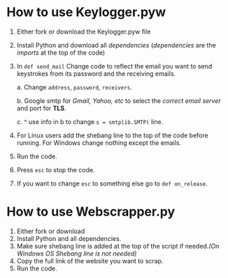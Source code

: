 # How to use Keylogger.pyw

1. Either fork or download the Keylogger.pyw file
2. Install Python and download all *dependencies* (*dependencies* are the *imports* at the top of the code) 
3. In ```def send_mail``` Change code to reflect the email you want to send keystrokes from its password and the receiving emails. 

   a. Change ```address```, ```password```, ```receivers```.
   
   b. Google smtp for *Gmail, Yahoo, etc* to select the *correct email server* and port for **TLS**. 
   
   c. ^ use info in b to change `s = smtplib.SMTP(` line.
4. For Linux users add the shebang line to the top of the code before running. For Windows change nothing except the emails.
5. Run the code.
6. Press ```esc``` to stop the code.
7. If you want to change ```esc``` to something else go to ```def on_release```.

# How to use Webscrapper.py

1. Either fork or download
2. Install Python and all dependencies.
3. Make sure shebang line is added at the top of the script if needed.*(On Windows OS Shebang line is not needed)*
4. Copy the full link of the website you want to scrap.
5. Run the code.
